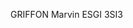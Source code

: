 GRIFFON Marvin
ESGI 3SI3
<!---
Blocrab/Blocrab is a ✨ special ✨ repository because its `README.md` (this file) appears on your GitHub profile.
You can click the Preview link to take a look at your changes.
--->
